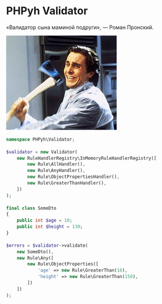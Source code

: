 # PHPyh Validator
«Валидатор сына маминой подруги», — Роман Пронский.

![alt text](refactoring.jpg)

```php
namespace PHPyh\Validator;

$validator = new Validator(
    new RuleHandlerRegistry\InMemoryRuleHandlerRegistry([
        new Rule\AllHandler(),
        new Rule\AnyHandler(),
        new Rule\ObjectPropertiesHandler(),
        new Rule\GreaterThanHandler(),
    ])
);

final class SomeDto
{
    public int $age = 10;
    public int $height = 130;
}

$errors = $validator->validate(
    new SomeDto(),
    new Rule\Any([
        new Rule\ObjectProperties([
            'age' => new Rule\GreaterThan(18),
            'height' => new Rule\GreaterThan(150),
        ])
    ])
);
```
